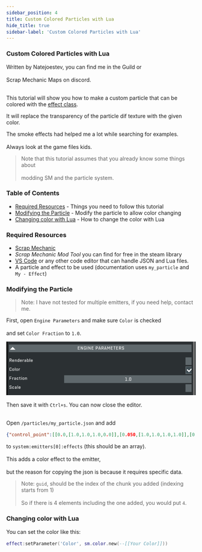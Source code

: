 ```yaml
---
sidebar_position: 4
title: Custom Colored Particles with Lua
hide_title: true
sidebar-label: 'Custom Colored Particles with Lua'
---
```


### Custom Colored Particles with Lua
Written by Natejoestev, you can find me in the Guild or<br></br>
Scrap Mechanic Maps on discord.<br></br>

This tutorial will show you how to make a custom particle that can be colored with the [effect class](https://scrapmechanictools.com/lua/Game-Script-Environment/Userdata/Effect).

It will replace the transparency of the particle dif texture with the given color.

The smoke effects had helped me a lot while searching for examples.<br></br>
Always look at the game files kids.

> Note that this tutorial assumes that you already know some things about <br></br>
modding SM and the particle system.

### Table of Contents

 - [Required Resources](#required-resources) - Things you need to follow this tutorial
 - [Modifying the Particle](#modifying-the-particle) - Modify the particle to allow color changing
 - [Changing color with Lua](#changing-color-with-lua) - How to change the color with Lua

### Required Resources

 - [Scrap Mechanic](https://store.steampowered.com/app/387990/)
 - *Scrap Mechanic Mod Tool* you can find for free in the steam library
 - [VS Code](https://code.visualstudio.com/) or any other code editor that can handle JSON and Lua files.
 - A particle and effect to be used (documentation uses `my_particle` and `My - Effect`)

### Modifying the Particle

> Note: I have not tested for multiple emitters, if you need help, contact me.

First, open `Engine Parameters` and make sure `Color` is checked<br></br>
and set `Color Fraction` to `1.0`.

![Image of Particle Editor](/static/img/ParticleEditor_enableColor.png)

Then save it with `Ctrl+s`. You can now close the editor.<br></br>

Open `/particles/my_particle.json` and add 
```json
{"control_point":[[0.0,[1.0,1.0,1.0,0.0]],[0.050,[1.0,1.0,1.0,1.0]],[0.495770,[1.0,1.0,1.0,1.0]],[1.0,[1.0,1.0,1.0,0.0]]],"guid":2,"name":"Color"}
```
to `system:emitters[0]:effects` (this should be an array).<br></br>
This adds a color effect to the emitter,<br></br>
but the reason for copying the json is because it requires specific data.
> Note: `guid`, should be the index of the chunk you added (indexing starts from 1)<br></br>
    So if there is 4 elements including the one added, you would put `4`.


### Changing color with Lua

You can set the color like this:
```lua
effect:setParameter('Color', sm.color.new(--[[Your Color]]))
```
